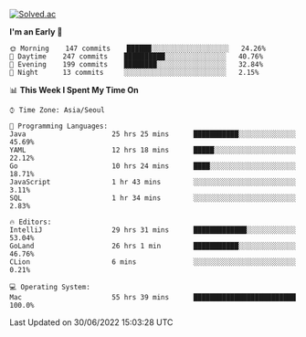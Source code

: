 [![Solved.ac](http://mazassumnida.wtf/api/v2/generate_badge?boj=kuckjwi)](https://solved.ac/kuckjwi)
<!--START_SECTION:waka-->
**I'm an Early 🐤** 

```text
🌞 Morning    147 commits    ██████░░░░░░░░░░░░░░░░░░░   24.26% 
🌆 Daytime    247 commits    ██████████░░░░░░░░░░░░░░░   40.76% 
🌃 Evening    199 commits    ████████░░░░░░░░░░░░░░░░░   32.84% 
🌙 Night      13 commits     ░░░░░░░░░░░░░░░░░░░░░░░░░   2.15%

```


📊 **This Week I Spent My Time On** 

```text
⌚︎ Time Zone: Asia/Seoul

💬 Programming Languages: 
Java                     25 hrs 25 mins      ███████████░░░░░░░░░░░░░░   45.69% 
YAML                     12 hrs 18 mins      █████░░░░░░░░░░░░░░░░░░░░   22.12% 
Go                       10 hrs 24 mins      ████░░░░░░░░░░░░░░░░░░░░░   18.71% 
JavaScript               1 hr 43 mins        ░░░░░░░░░░░░░░░░░░░░░░░░░   3.11% 
SQL                      1 hr 34 mins        ░░░░░░░░░░░░░░░░░░░░░░░░░   2.83%

🔥 Editors: 
IntelliJ                 29 hrs 31 mins      █████████████░░░░░░░░░░░░   53.04% 
GoLand                   26 hrs 1 min        ███████████░░░░░░░░░░░░░░   46.76% 
CLion                    6 mins              ░░░░░░░░░░░░░░░░░░░░░░░░░   0.21%

💻 Operating System: 
Mac                      55 hrs 39 mins      █████████████████████████   100.0%

```


 Last Updated on 30/06/2022 15:03:28 UTC
<!--END_SECTION:waka-->
